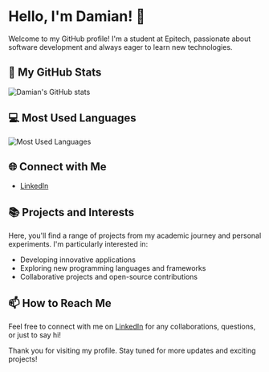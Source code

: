 # Hello, I'm Damian! 👋

Welcome to my GitHub profile! I'm a student at Epitech, passionate about software development and always eager to learn new technologies.

## 🚀 My GitHub Stats

![Damian's GitHub stats](https://github-readme-stats.vercel.app/api?username=AAAYYA&show_icons=true&theme=radical)

## 💻 Most Used Languages

![Most Used Languages](https://github-readme-stats.vercel.app/api/top-langs/?username=AAAYYA&layout=compact&theme=radical)

## 🌐 Connect with Me

- [LinkedIn](https://www.linkedin.com/in/your-linkedin-profile)

## 📚 Projects and Interests

Here, you'll find a range of projects from my academic journey and personal experiments. I'm particularly interested in:

- Developing innovative applications
- Exploring new programming languages and frameworks
- Collaborative projects and open-source contributions

## 📫 How to Reach Me

Feel free to connect with me on [LinkedIn](https://www.linkedin.com/in/your-linkedin-profile) for any collaborations, questions, or just to say hi!

Thank you for visiting my profile. Stay tuned for more updates and exciting projects!
